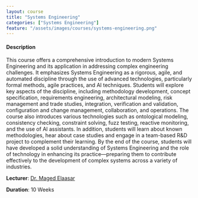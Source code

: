 ```yaml
---
layout: course
title: "Systems Engineering"
categories: ["Systems Engineering"]
feature: "/assets/images/courses/systems-engineering.png"
---
```


#### Description

This course offers a comprehensive introduction to modern Systems Engineering and its application in addressing complex engineering challenges. It emphasizes Systems Engineering as a rigorous, agile, and automated discipline through the use of advanced technologies, particularly formal methods, agile practices, and AI techniques. Students will explore key aspects of the discipline, including methodology development, concept specification, requirements engineering, architectural modeling, risk management and trade studies, integration, verification and validation, configuration and change management, collaboration, and operations. The course also introduces various technologies such as ontological modeling, consistency checking, constraint solving, fuzz testing, reactive monitoring, and the use of AI assistants. In addition, students will learn about known methodologies, hear about case studies and engage in a team-based R&D project to complement their learning. By the end of the course, students will have developed a solid understanding of Systems Engineering and the role of technology in enhancing its practice—preparing them to contribute effectively to the development of complex systems across a variety of industries.

<b>Lecturer</b>: <a href="/maged-elaasar.html">Dr. Maged Elaasar</a>

<b>Duration</b>: 10 Weeks